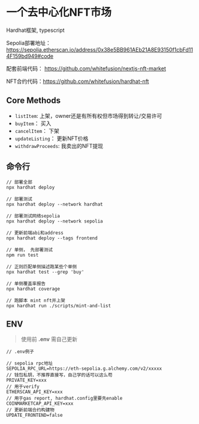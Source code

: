 # 一个去中心化NFT市场
Hardhat框架, typescript

Sepolia部署地址： https://sepolia.etherscan.io/address/0x38e5BB961AEb21A8E93150f1cbFd114F159bd949#code

配套前端代码： https://github.com/whitefusion/nextjs-nft-market

NFT合约代码：https://github.com/whitefusion/hardhat-nft

## Core Methods
- `listItem`: 上架，owner还是有所有权但市场得到转让/交易许可
- `buyItem`： 买入
- `cancelItem`： 下架
- `updateListing`： 更新NFT价格
- `withdrawProceeds`: 我卖出的NFT提现

## 命令行
```
// 部署全部
npx hardhat deploy

// 部署测试
npx hardhat deploy --network hardhat

// 部署测试网络sepolia
npx hardhat deploy --network sepolia

// 更新前端abi和address
npx hardhat deploy --tags frontend

// 单侧， 先部署测试
npm run test

// 正则匹配单侧描述跑某些个单侧
npx hardhat test --grep 'buy'

// 单侧覆盖率报告
npx hardhat coverage

// 跑脚本 mint nft并上架
npx hardhat run ./scripts/mint-and-list

```

## ENV

> 使用前 __.env__ 需自己更新

``` 
// .env例子

// sepolia rpc地址
SEPOLIA_RPC_URL=https://eth-sepolia.g.alchemy.com/v2/xxxxx
// 钱包私钥，不推荐直接写，自己学的话可以这么苟
PRIVATE_KEY=xxx
// 用于verify
ETHERSCAN_API_KEY=xxx
// 用于gas report, hardhat.config里要先enable
COINMARKETCAP_API_KEY=xxx
// 更新前端合约构建物
UPDATE_FRONTEND=false
```



